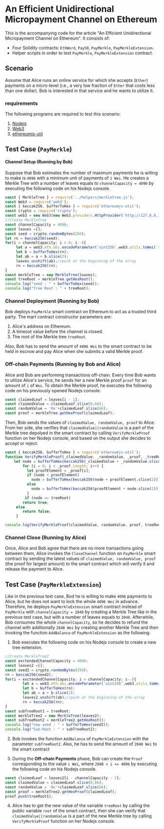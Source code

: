 
# An Efficient Unidirectional Micropayment Channel on Ethereum
This is the accompanying code for the article "An Efficient Unidirectional Micropayment Channel on Ethereum". It consists of:

 -   Four Solidity contracts: `EthWord`, `Pay50`, `PayMerkle`, `PayMerkleExtension`.
-   Helper scripts in order to test `PayMerkle`, `PayMerkleExtension` contract.

## Scenario
Assume that Alice runs an online service for which she accepts (`Ether`) payments on a micro-level (i.e., a very low fraction of
`Ether` that costs less than one dollar). Bob is interested in that service and he wants to utilize it.
### requirements
The following programs are required to test this scenario:
 1. [Nodejs](https://nodejs.org/en/)
 2. [Web3](https://www.npmjs.com/package/web3)
 3. [ethereumjs-util](https://www.npmjs.com/package/ethereumjs-util)
## Test Case (`PayMerkle`)
#### Channel Setup (Running by Bob)
Suppose that Bob estimates the number of maximum payments he is willing to make is `4096` with a minimum unit of payments of `1 Wei`. He creates a Merkle Tree with a number of leaves equals to `channelCapacity = 4096` by executing the following code on his Nodejs console.

   ```js
const { MerkleTree } = require('../helpers/merkletree.js');
const Web3 = require('web3');
const { keccak256, bufferToHex } = require('ethereumjs-util');
const crypto = require('crypto');   
const web3 = new Web3(new Web3.providers.HttpProvider('http://127.0.0.1:8545'));
//Create MerkleTree
const channelCapacity = 4096; 
const leaves =[];
const seed = crypto.randomBytes(256);
let rn = keccak256(seed);
for(i = channelCapacity; i > 0; i--){
        let a = web3.eth.abi.encodeParameter('uint256',web3.utils.toWei(`${i}`, "wei"));
        let b = bufferToHex(rn);
        let ab = a + b.slice(2);
        leaves.unshift(ab);//push at the beginning of the array 
        rn = keccak256(rn);
}
const merkleTree = new MerkleTree(leaves);
const treeRoot = merkleTree.getHexRoot();
console.log("seed : " + bufferToHex(seed));
console.log("Tree Root : " + treeRoot);
```
### Channel Deployment (Running by Bob)
Bob deploys `PayMerkle` smart contract on Ethereum to act as a trusted third party.  The mart contract constructor parameters  are:
1.  Alice's address on Ethereum.
2. A timeout value before the channel is closed.
3. The root of the Merkle tree `treeRoot`.

Also, Bob has to send the amount of  `4096 Wei` to the smart contract to be held in escrow and pay Alice when she submits a valid Merkle proof.

### Off-chain Payments (Running by Bob and Alice)
Alice and Bob are performing transactions off-chain. Every time Bob wants to utilize Alice's service, he sends her a new Merkle proof `proof` for an amount of `i` of `Wei`. To obtain the Merkle proof,   he executes the following code on his previously opened Nodejs console:
```js
const claimedLeaf = leaves[i - 1];
const claimedValue = claimedLeaf.slice(0,66);
const randomValue = '0x'+claimedLeaf.slice(66);
const proof = merkleTree.getHexProof(claimedLeaf);
```
Then, Bob sends the values of `claimedValue, randomValue, proof` to Alice.  From her side, she verifies that `claimedValue||randomValue` is a part of the Merkle tree depolyed in the smart contract by calling `VerifyMerkleProof` function on her Nodejs console, and based on the output she decides to accept or reject.
```js
const { keccak256, bufferToHex } = require('ethereumjs-util');
function VerifyMerkleProof(_claimedValue, _randomValue, _proof, _treeRoot) {
	let node = bufferToHex(keccak256(_claimedValue + _randomValue.slice(2)));
        for (i = 0; i < _proof.length; i++) {
          let proofElement = _proof[i];
          if (node < proofElement)
            node = bufferToHex(keccak256(node + proofElement.slice(2)));
          else
            node = bufferToHex(keccak256(proofElement + node.slice(2)));
          }
         if (node == treeRoot)
	    return true;
	 else
	    return false;
     }  

console.log(VerifyMerkleProof(claimedValue, randomValue, proof, treeRoot))  
``` 
### Channel Close (Running by Alice)
Once, Alice and Bob agree that there are no more transactions going between them, Alice invokes the `CloseChannel` function on `PayMerkle` smart contract by sending the latest values of `claimedValue, randomValue, proof`  (the proof for largest amount) to the smart contract which will verify it and release the payment to Alice.


## Test Case (`PayMerkleExtension`)
Like in the previous test case, Bod he is willing to make `4096` payments to Alice, but he does not want to lock the whole `4096 Wei` in advance. Therefore, he deploys `PayMerkleExtension` smart contract instead of `PayMerkle` with `channelCapacity = 2048` by creating a Merkle Tree like in the previous test case, but with a number of leaves equals to `2048`.  Afterwhile, Bob consumes the whole `channelCapacity`, so he decides to refund the channel with additionally `2048 Wei` by creating another Merkle Tree and then invoking the function `AddBalance` of  `PayMerkleExtension` as the following.

1. Bob executes the following code on his Nodejs console to create a new tree extension.
```js
//Create MerkleTree2
const exctendedChannelCapacity = 4096; 
const leaves2 =[];
const seed2 = crypto.randomBytes(256);
rn = keccak256(seed2);
for(i = exctendedChannelCapacity; i > channelCapacity; i--){
        let a = web3.eth.abi.encodeParameter('uint256',web3.utils.toWei(`${i}`, "wei"));
        let b = bufferToHex(rn);
        let ab = a + b.slice(2);
        leaves2.unshift(ab);//push at the beginning of the array 
        rn = keccak256(rn);
}
const subTreeRoot1 = treeRoot;
const merkleTree2 = new MerkleTree(leaves2);
const subTreeRoot2 = merkleTree2.getHexRoot();
console.log("new seed : " + bufferToHex(seed2));
console.log("Sub-Root : " + subTreeRoot2);
```
2.  Bob invokes the function `AddBalance` of  `PayMerkleExtension` with the parameter `subTreeRoot2`. Also, he has to send the amount of  `2048 Wei` to the smart contract

3. During the **Off-chain Payments** phase, Bob can create the `Proof` corresponding to the value `i Wei`, where `2048 < i <= 4096` by executing the following code on his Nodejs console.

```js
const claimedLeaf = leaves2[i - channelCapacity - 1];
const claimedValue = claimedLeaf.slice(0,66);
const randomValue = '0x'+claimedLeaf.slice(66);
const proof = merkleTree2.getHexProof(claimedLeaf);
proof.push(treeRoot1);
```

4. Alice has to get the new value of the variable `treeRoot` by calling the public variable `root` of the smart contract, then she can verify that `claimedValue||randomValue` is a part of the new Merkle tree by calling `VerifyMerkleProof` function on her Nodejs console.

